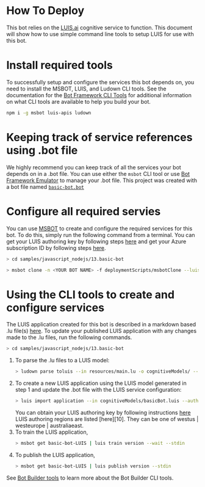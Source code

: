 # How To Deploy
This bot relies on the [LUIS.ai][1] cognitive service to function. This document will show how to use simple command line tools to setup LUIS for use with this bot.

# Install required tools
To successfully setup and configure the services this bot depends on, you need to install the MSBOT, LUIS, and Ludown CLI tools.  See the documentation for the [Bot Framework CLI Tools][5] for additional information on what CLI tools are available to help you build your bot.

```bash
npm i -g msbot luis-apis ludown
```

# Keeping track of service references using .bot file
We highly recommend you can keep track of all the services your bot depends on in a .bot file. You can use either the `msbot` CLI tool or use [Bot Framework Emulator][7] to manage your .bot file.  This project was created with a bot file named [`basic-bot.bot`](../basic-bot.bot)

# Configure all required servies
You can use [MSBOT][5] to create and configure the required services for this bot. To do this, simply run the following command from a terminal.
You can get your LUIS authoring key by following steps [here][8] and get your Azure subscription ID by following steps [here][9].

```bash
> cd samples/javascript_nodejs/13.basic-bot

> msbot clone -n <YOUR BOT NAME> -f deploymentScripts/msbotClone --luisAuthoringKey <LUIS-KEY> --subscriptionId <AZURE-SUBSCRIPTION-ID>
```

# Using the CLI tools to create and configure services
The LUIS application created for this bot is described in a markdown based .lu file(s) [here](./resources/main.lu). To update your published LUIS application with any changes made to the .lu files,  run the following commands. 

```bash
> cd samples/javascript_nodejs/13.basic-bot
```

1. To parse the .lu files to a LUIS model: 
    ```bash
    > ludown parse toluis --in resources/main.lu -o cognitiveModels/ --out basicBot.luis -n 'basic-bot-LUIS' -d 'Basic bot Bot Builder V4 sample.' --verbose
    ```
2. To create a new LUIS application using the LUIS model generated in step 1 and update the .bot file with the LUIS service configuration: 
    ```bash
    > luis import application --in cognitiveModels/basicBot.luis --authoringKey <YOUR-LUIS-AUTHORING-KEY> --msbot --endpointRegion --region <LUIS-AUTHORING-REGION> | msbot connect luis --stdin
    ```
    You can obtain your LUIS authoring key by following instructions [here][8]
    LUIS authoring regions are listed [here][10]. They can be one of westus | westeurope | australiaeast.
3. To train the LUIS application, 
    ```bash
    > msbot get basic-bot-LUIS | luis train version --wait --stdin
    ```
4. To publish the LUIS application, 
    ```bash
    > msbot get basic-bot-LUIS | luis publish version --stdin
    ```

See [Bot Builder tools](https://github.com/microsoft/botbuilder-tools) to learn more about the Bot Builder CLI tools.

[1]: https://www.luis.ai
[2]: https://docs.microsoft.com/en-us/azure/bot-service/bot-service-concept-intelligence
[3]: https://portal.azure.com
[4]: https://azure.microsoft.com/en-us/get-started/
[5]: https://github.com/microsoft/botbuilder-tools
[6]: https://dev.botframework.com
[7]: https://www.github.com/microsoft/botframework-emulator
[8]: https://docs.microsoft.com/en-us/azure/cognitive-services/luis/luis-how-to-account-settings
[9]: https://blogs.msdn.microsoft.com/mschray/2016/03/18/getting-your-azure-subscription-guid-new-portal/